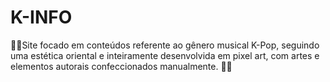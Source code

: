 # K-INFO
🌸🦊Site focado em conteúdos referente ao gênero musical K-Pop, seguindo uma estética oriental e inteiramente desenvolvida em pixel art, com artes e elementos autorais confeccionados manualmente. 🦊🌸
